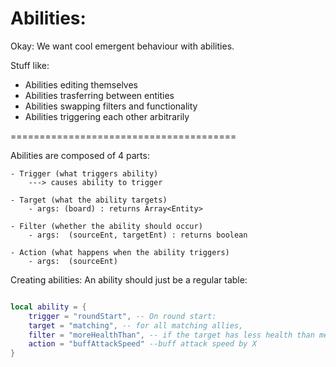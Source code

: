 
# Abilities:

Okay:
We want cool emergent behaviour with abilities.

Stuff like:
- Abilities editing themselves
- Abilities trasferring between entities
- Abilities swapping filters and functionality
- Abilities triggering each other arbitrarily


=======================================


Abilities are composed of 4 parts:

```
- Trigger (what triggers ability)
    ---> causes ability to trigger

- Target (what the ability targets)  
    - args: (board) : returns Array<Entity>

- Filter (whether the ability should occur)
    - args:  (sourceEnt, targetEnt) : returns boolean

- Action (what happens when the ability triggers)
    - args:  (sourceEnt)

```




Creating abilities:
An ability should just be a regular table:

```lua

local ability = {
    trigger = "roundStart", -- On round start:
    target = "matching", -- for all matching allies,
    filter = "moreHealthThan", -- if the target has less health than me,
    action = "buffAttackSpeed" --buff attack speed by X
}


```
